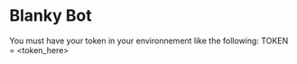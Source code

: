 # Blanky Bot

You must have your token in your environnement like the following:
TOKEN = <token_here>

